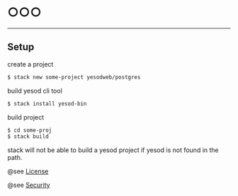 # ○○○ #

----------------------------------------------------------------------

## Setup ##

create a project

```sh
$ stack new some-project yesodweb/postgres
```

build yesod cli tool

```sh
$ stack install yesod-bin
```

build project
```sh
$ cd some-proj
$ stack build
```

stack will not be able to build a yesod project if yesod is not found in the path.

@see [License](./dev/LICENSE.md)

@see [Security](./dev/SECURITY.md)
